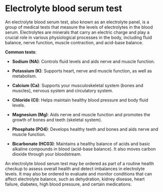 # Electrolyte blood serum test

An electrolyte blood serum test, also known as an electrolyte panel, is a group of medical tests that measure the levels of electrolytes in the blood serum. Electrolytes are minerals that carry an electric charge and play a crucial role in various physiological processes in the body, including fluid balance, nerve function, muscle contraction, and acid-base balance.

**Common tests**:

* **Sodium (NA)**: Controls fluid levels and aids nerve and muscle function.

* **Potassium (K)**: Supports heart, nerve and muscle function, as well as metabolism.

* **Calcium (Ca)**: Supports your musculoskeletal system (bones and muscles), nervous system and circulatory system.
    
* **Chloride (Cl)**: Helps maintain healthy blood pressure and body fluid levels.

* **Magnesium (Mg)**: Aids nerve and muscle function and promotes the growth of bones and teeth (skeletal system).

* **Phosphate (PO4)**: Develops healthy teeth and bones and aids nerve and muscle function.

* **Bicarbonate (HC03)**: Maintains a healthy balance of acids and basic alkaline compounds in blood (acid-base balance). It also moves carbon dioxide through your bloodstream.

An electrolyte blood serum test may be ordered as part of a routine health checkup to assess overall health and detect imbalances in electrolyte levels. It may also be ordered to evaluate and monitor conditions that can affect electrolyte balance, such as dehydration, kidney disease, heart failure, diabetes, high blood pressure, and certain medications.
